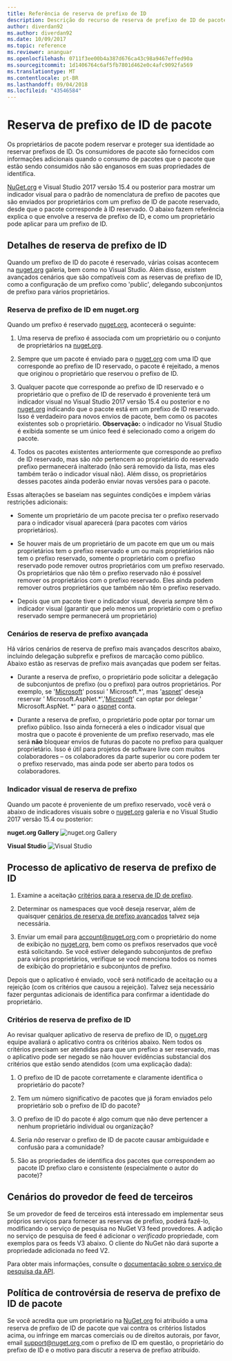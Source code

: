 ```yaml
---
title: Referência de reserva de prefixo de ID
description: Descrição do recurso de reserva de prefixo de ID de pacote e guia do autor.
author: diverdan92
ms.author: diverdan92
ms.date: 10/09/2017
ms.topic: reference
ms.reviewer: ananguar
ms.openlocfilehash: 0711f3ee00b4a387d676ca43c98a9467effed90a
ms.sourcegitcommit: 1d1406764c6af5fb7801d462e0c4afc9092fa569
ms.translationtype: MT
ms.contentlocale: pt-BR
ms.lasthandoff: 09/04/2018
ms.locfileid: "43546584"
---
```

# <a name="package-id-prefix-reservation"></a>Reserva de prefixo de ID de pacote

Os proprietários de pacote podem reservar e proteger sua identidade ao reservar prefixos de ID. Os consumidores de pacote são fornecidos com informações adicionais quando o consumo de pacotes que o pacote que estão sendo consumidos não são enganosos em suas propriedades de identifica. 

[NuGet.org](https://www.nuget.org/) e Visual Studio 2017 versão 15.4 ou posterior para mostrar um indicador visual para o padrão de nomenclatura de prefixo de pacotes que são enviados por proprietários com um prefixo de ID de pacote reservado, desde que o pacote corresponde à ID reservado. O abaixo fazem referência explica o que envolve a reserva de prefixo de ID, e como um proprietário pode aplicar para um prefixo de ID.

## <a name="id-prefix-reservation-details"></a>Detalhes de reserva de prefixo de ID

Quando um prefixo de ID do pacote é reservado, várias coisas acontecem na [nuget.org](https://www.nuget.org/) galeria, bem como no Visual Studio. Além disso, existem avançados cenários que são compatíveis com as reservas de prefixo de ID, como a configuração de um prefixo como 'public', delegando subconjuntos de prefixo para vários proprietários.

### <a name="id-prefix-reservation-on-nugetorg"></a>Reserva de prefixo de ID em nuget.org

Quando um prefixo é reservado [nuget.org](https://www.nuget.org/), acontecerá o seguinte:

1. Uma reserva de prefixo é associada com um proprietário ou o conjunto de proprietários na [nuget.org](https://www.nuget.org/).

1. Sempre que um pacote é enviado para o [nuget.org](https://www.nuget.org/) com uma ID que corresponde ao prefixo de ID reservado, o pacote é rejeitado, a menos que originou o proprietário que reservou o prefixo de ID.

1. Qualquer pacote que corresponde ao prefixo de ID reservado e o proprietário que o prefixo de ID de reservado é proveniente terá um indicador visual no Visual Studio 2017 versão 15.4 ou posterior e no [nuget.org](https://www.nuget.org/) indicando que o pacote está em um prefixo de ID reservado. Isso é verdadeiro para novos envios de pacote, bem como os pacotes existentes sob o proprietário. **Observação:** o indicador no Visual Studio é exibida somente se um único feed é selecionado como a origem do pacote.

1. Todos os pacotes existentes anteriormente que corresponde ao prefixo de ID reservado, mas são *não* pertencem ao proprietário do reservado prefixo permanecerá inalterado (não será removido da lista, mas eles também terão o indicador visual não). Além disso, os proprietários desses pacotes ainda poderão enviar novas versões para o pacote.

Essas alterações se baseiam nas seguintes condições e impõem várias restrições adicionais:

- Somente um proprietário de um pacote precisa ter o prefixo reservado para o indicador visual aparecerá (para pacotes com vários proprietários).

- Se houver mais de um proprietário de um pacote em que um ou mais proprietários tem o prefixo reservado e um ou mais proprietários não tem o prefixo reservado, somente o proprietário com o prefixo reservado pode remover outros proprietários com um prefixo reservado. Os proprietários que não têm o prefixo reservado não é possível remover os proprietários com o prefixo reservado. Eles ainda podem remover outros proprietários que também não têm o prefixo reservado.

- Depois que um pacote tiver o indicador visual, deveria *sempre* têm o indicador visual (garantir que pelo menos um proprietário com o prefixo reservado sempre permanecerá um proprietário)

### <a name="advanced-prefix-reservation-scenarios"></a>Cenários de reserva de prefixo avançada

Há vários cenários de reserva de prefixo mais avançados descritos abaixo, incluindo delegação subprefix e prefixos de marcação como público. Abaixo estão as reservas de prefixo mais avançadas que podem ser feitas. 

- Durante a reserva de prefixo, o proprietário pode solicitar a delegação de subconjuntos de prefixo (ou o prefixo) para outros proprietários. Por exemplo, se '[Microsoft](https://www.nuget.org/profiles/microsoft)' possui ' Microsoft.\*', mas '[aspnet](https://www.nuget.org/profiles/aspnet)' deseja reservar ' Microsoft.AspNet.\*','[Microsoft](https://www.nuget.org/profiles/microsoft)' can optar por delegar ' Microsoft.AspNet. \*' para o [aspnet](https://www.nuget.org/profiles/aspnet) conta.

- Durante a reserva de prefixo, o proprietário pode optar por tornar um prefixo público. Isso ainda fornecerá a eles o indicador visual que mostra que o pacote é proveniente de um prefixo reservado, mas ele será **não** bloquear envios de futuras do pacote no prefixo para qualquer proprietário. Isso é útil para projetos de software livre com muitos colaboradores – os colaboradores da parte superior ou core podem ter o prefixo reservado, mas ainda pode ser aberto para todos os colaboradores. 

### <a name="prefix-reservation-visual-indicator"></a>Indicador visual de reserva de prefixo

Quando um pacote é proveniente de um prefixo reservado, você verá o abaixo de indicadores visuais sobre o [nuget.org](https://www.nuget.org/) galeria e no Visual Studio 2017 versão 15.4 ou posterior:

**nuget.org Gallery**
![nuget.org Gallery](media/nuget-gallery-reserved-prefix.png)

**Visual Studio**
![Visual Studio](media/visual-studio-reserved-prefix.png)

## <a name="id-prefix-reservation-application-process"></a>Processo de aplicativo de reserva de prefixo de ID

1. Examine a aceitação [critérios para a reserva de ID de prefixo](#id-prefix-reservation-criteria).

2. Determinar os namespaces que você deseja reservar, além de quaisquer [cenários de reserva de prefixo avançados](#advanced-prefix-reservation-scenarios) talvez seja necessária.

3. Enviar um email para [ account@nuget.org ](mailto:account@nuget.org) com o proprietário do nome de exibição no [nuget.org](https://www.nuget.org/), bem como os prefixos reservados que você está solicitando. Se você estiver delegando subconjuntos de prefixo para vários proprietários, verifique se você menciona todos os nomes de exibição do proprietário e subconjuntos de prefixo.

Depois que o aplicativo é enviado, você será notificado de aceitação ou a rejeição (com os critérios que causou a rejeição). Talvez seja necessário fazer perguntas adicionais de identifica para confirmar a identidade do proprietário.

### <a name="id-prefix-reservation-criteria"></a>Critérios de reserva de prefixo de ID

Ao revisar qualquer aplicativo de reserva de prefixo de ID, o [nuget.org](https://www.nuget.org/) equipe avaliará o aplicativo contra os critérios abaixo. Nem todos os critérios precisam ser atendidas para que um prefixo a ser reservado, mas o aplicativo pode ser negado se não houver evidências substancial dos critérios que estão sendo atendidos (com uma explicação dada):

1. O prefixo de ID de pacote corretamente e claramente identifica o proprietário do pacote?

1. Tem um número significativo de pacotes que já foram enviados pelo proprietário sob o prefixo de ID do pacote?

1. O prefixo de ID do pacote é algo comum que não deve pertencer a nenhum proprietário individual ou organização?

1. Seria *não* reservar o prefixo de ID de pacote causar ambiguidade e confusão para a comunidade?

1. São as propriedades de identifica dos pacotes que correspondem ao pacote ID prefixo claro e consistente (especialmente o autor do pacote)?

## <a name="third-party-feed-provider-scenarios"></a>Cenários do provedor de feed de terceiros

Se um provedor de feed de terceiros está interessado em implementar seus próprios serviços para fornecer as reservas de prefixo, poderá fazê-lo, modificando o serviço de pesquisa no NuGet V3 feed provedores. A adição no serviço de pesquisa de feed é adicionar o *verificado* propriedade, com exemplos para os feeds V3 abaixo. O cliente do NuGet não dará suporte a propriedade adicionada no feed V2.

Para obter mais informações, consulte o [documentação sobre o serviço de pesquisa da API](../api/search-query-service-resource.md).

## <a name="package-id-prefix-reservation-dispute-policy"></a>Política de controvérsia de reserva de prefixo de ID de pacote
Se você acredita que um proprietário na [NuGet.org](https://www.nuget.org) foi atribuído a uma reserva de prefixo de ID de pacote que vai contra os critérios listados acima, ou infringe em marcas comerciais ou de direitos autorais, por favor, email [ support@nuget.org ](mailto:support@nuget.org)com o prefixo de ID em questão, o proprietário do prefixo de ID e o motivo para discutir a reserva de prefixo atribuído.


